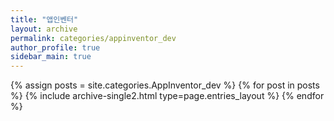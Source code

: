 ```yaml
---
title: "앱인벤터"
layout: archive
permalink: categories/appinventor_dev  
author_profile: true
sidebar_main: true
---
```



{% assign posts = site.categories.AppInventor_dev %}
{% for post in posts %} {% include archive-single2.html type=page.entries_layout %} {% endfor %}
